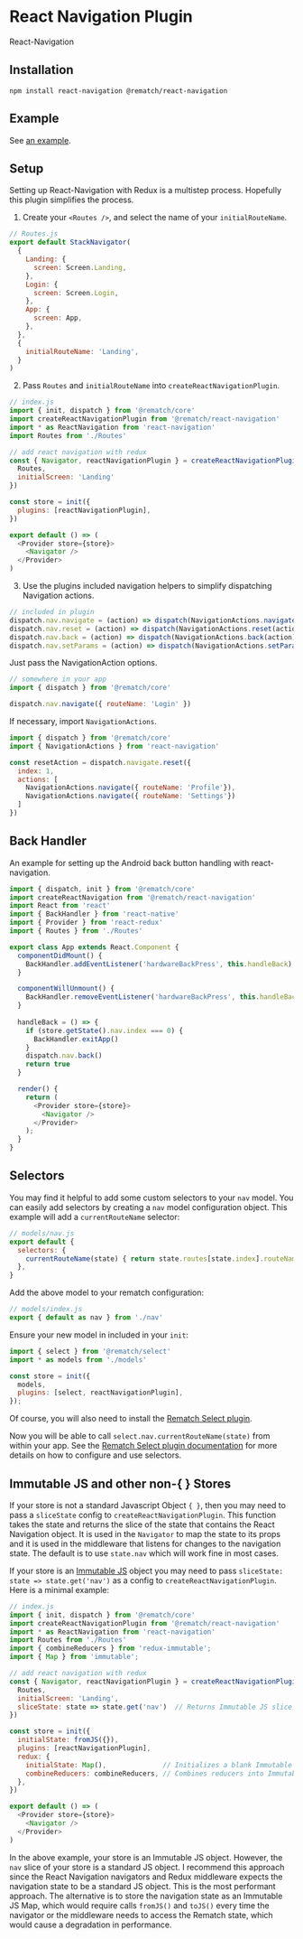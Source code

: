 # React Navigation Plugin

React-Navigation

## Installation

```
npm install react-navigation @rematch/react-navigation
```

## Example

See [an example](./examples/demo).

## Setup

Setting up React-Navigation with Redux is a multistep process. Hopefully this plugin simplifies the process.

1. Create your `<Routes />`, and select the name of your `initialRouteName`.

```js
// Routes.js
export default StackNavigator(
  {
    Landing: {
      screen: Screen.Landing,
    },
    Login: {
      screen: Screen.Login,
    },
    App: {
      screen: App,
    },
  },
  {
    initialRouteName: 'Landing',
  }
)

```

2. Pass `Routes` and `initialRouteName` into `createReactNavigationPlugin`. 

```js
// index.js
import { init, dispatch } from '@rematch/core'
import createReactNavigationPlugin from '@rematch/react-navigation'
import * as ReactNavigation from 'react-navigation'
import Routes from './Routes'

// add react navigation with redux
const { Navigator, reactNavigationPlugin } = createReactNavigationPlugin({
  Routes,
  initialScreen: 'Landing'
})

const store = init({
  plugins: [reactNavigationPlugin],
})

export default () => (
  <Provider store={store}>
    <Navigator />
  </Provider>
)
```

3. Use the plugins included navigation helpers to simplify dispatching Navigation actions.

```js
// included in plugin
dispatch.nav.navigate = (action) => dispatch(NavigationActions.navigate(action))
dispatch.nav.reset = (action) => dispatch(NavigationActions.reset(action))
dispatch.nav.back = (action) => dispatch(NavigationActions.back(action))
dispatch.nav.setParams = (action) => dispatch(NavigationActions.setParams(action))
```

Just pass the NavigationAction options.

```js
// somewhere in your app
import { dispatch } from '@rematch/core'

dispatch.nav.navigate({ routeName: 'Login' })
```

If necessary, import `NavigationActions`.

```js
import { dispatch } from '@rematch/core'
import { NavigationActions } from 'react-navigation'

const resetAction = dispatch.navigate.reset({
  index: 1,
  actions: [
    NavigationActions.navigate({ routeName: 'Profile'}),
    NavigationActions.navigate({ routeName: 'Settings'})
  ]
})
```

## Back Handler

An example for setting up the Android back button handling with react-navigation. 

```js
import { dispatch, init } from '@rematch/core'
import createReactNavigation from '@rematch/react-navigation'
import React from 'react'
import { BackHandler } from 'react-native'
import { Provider } from 'react-redux'
import { Routes } from './Routes'

export class App extends React.Component {
  componentDidMount() {
    BackHandler.addEventListener('hardwareBackPress', this.handleBack)
  }

  componentWillUnmount() {
    BackHandler.removeEventListener('hardwareBackPress', this.handleBack)
  }
  
  handleBack = () => {
    if (store.getState().nav.index === 0) {
      BackHandler.exitApp()
    }
    dispatch.nav.back()
    return true
  }

  render() {
    return (
      <Provider store={store}>
        <Navigator />
      </Provider>
    );
  }
}
```

## Selectors

You may find it helpful to add some custom selectors to your `nav` model.  You can easily add selectors by creating a `nav` model configuration object.  This example will add a `currentRouteName` selector:

```js
// models/nav.js
export default {
  selectors: {
    currentRouteName(state) { return state.routes[state.index].routeName; },
  },
}
```

Add the above model to your rematch configuration:

```js
// models/index.js
export { default as nav } from './nav'
```

Ensure your new model in included in your `init`:

```js
import { select } from '@rematch/select'
import * as models from './models'

const store = init({
  models,
  plugins: [select, reactNavigationPlugin],
});
```

Of course, you will also need to install the
[Rematch Select plugin](https://github.com/rematch/rematch/blob/master/plugins/select/README.md).

Now you will be able to call `select.nav.currentRouteName(state)` from within your app. See  the [Rematch Select plugin documentation](https://github.com/rematch/rematch/blob/master/plugins/select/README.md) for more details on how to configure and use selectors.

## Immutable JS and other non-{ } Stores

If your store is not a standard Javascript Object `{ }`, then you may need to pass a `sliceState` config to
`createReactNavigationPlugin`.  This function takes the state and returns the slice of the state that contains the
React Navigation object. It is used in the `Navigator` to map the state to its props and it is used in the
middleware that listens for changes to the navigation state.  The default is to use `state.nav` which will work fine
in most cases.

If your store is an [Immutable JS](https://facebook.github.io/immutable-js/) object
you may need to pass `sliceState: state => state.get('nav')` as a config
to `createReactNavigationPlugin`.  Here is a minimal example:

```js
// index.js
import { init, dispatch } from '@rematch/core'
import createReactNavigationPlugin from '@rematch/react-navigation'
import * as ReactNavigation from 'react-navigation'
import Routes from './Routes'
import { combineReducers } from 'redux-immutable';
import { Map } from 'immutable';

// add react navigation with redux
const { Navigator, reactNavigationPlugin } = createReactNavigationPlugin({
  Routes,
  initialScreen: 'Landing',
  sliceState: state => state.get('nav')  // Returns Immutable JS slice
})

const store = init({
  initialState: fromJS({}),
  plugins: [reactNavigationPlugin],
  redux: {
    initialState: Map(),              // Initializes a blank Immutable JS Map
    combineReducers: combineReducers, // Combines reducers into Immutable JS collection
  },
})

export default () => (
  <Provider store={store}>
    <Navigator />
  </Provider>
)
```

In the above example, your store is an Immutable JS object. However, the `nav` slice of your store is a standard JS
object. I recommend this approach since the React Navigation navigators and Redux middleware expects the navigation state
to be a standard JS object. This is the most performant approach.  The alternative is to store the navigation state as
an Immutable JS Map, which would require calls `fromJS()` and `toJS()` every time the navigator or the middleware
needs to access the Rematch state, which would cause a degradation in performance.
